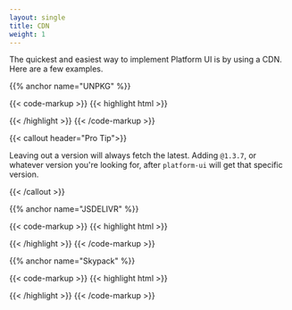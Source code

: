 ```yaml
---
layout: single
title: CDN
weight: 1
---
```


The quickest and easiest way to implement Platform UI is by using a CDN. Here are a few examples.

{{% anchor name="UNPKG" %}}

{{< code-markup >}}
{{< highlight html >}}
<!-- In the <head> of your site. -->
<link rel="preconnect" href="https://unpkg.com" crossorigin>
<link rel="stylesheet" href="https://unpkg.com/@ritterim/platform-ui/dist/platform-ui.min.css" crossorigin>
<!-- Directly before the closing </body> tag of your site. -->
<script src="https://unpkg.com/@ritterim/platform-ui/dist/js/platform-ui.min.js" crossorigin defer></script>
{{< /highlight >}}
{{< /code-markup >}}

{{< callout header="Pro Tip">}}
<p>Leaving out a version will always fetch the latest. Adding <code>@1.3.7</code>, or whatever version you're looking for, after <code>platform-ui</code> will get that specific version. </p>
{{< /callout >}}

{{% anchor name="JSDELIVR" %}}

{{< code-markup >}}
{{< highlight html >}}
<!-- In the <head> of your site. -->
<link rel="dns-prefetch" href="https://cdn.jsdelivr.net" crossorigin>
<link rel="stylesheet" href="https://cdn.jsdelivr.net/npm/@ritterim/platform-ui/dist/platform-ui.min.css" crossorigin>
<!-- Directly before the closing </body> tag of your site. -->
<script src="cdn.jsdelivr.net/npm/@ritterim/platform-ui/dist/js/platform-ui.min.js" crossorigin defer></script>
{{< /highlight >}}
{{< /code-markup >}}

{{% anchor name="Skypack" %}}

{{< code-markup >}}
{{< highlight html >}}
<!-- In the <head> of your site. -->
<link rel="dns-prefetch" href="https://cdn.skypack.dev" crossorigin>
<link rel="stylesheet" href="https://cdn.skypack.dev/@ritterim/platform-ui/dist/platform-ui.min.css" crossorigin>
<!-- Directly before the closing </body> tag of your site. -->
<script src="https://https:/cdn.skypack.dev/@ritterim/platform-ui/dist/js/platform-ui.min.js" crossorigin defer></script>
{{< /highlight >}}
{{< /code-markup >}}

